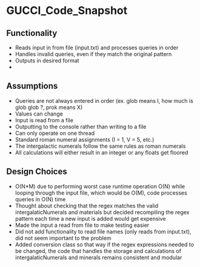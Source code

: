# GUCCI_Code_Snapshot

## Functionality
* Reads input in from file (input.txt) and processes queries in order
* Handles invalid queries, even if they match the original pattern
* Outputs in desired format
* 

## Assumptions
* Queries are not always entered in order (ex. glob means I, how much is glob glob ?, prok means X)
* Values can change
* Input is read from a file
* Outputting to the console rather than writing to a file
* Can only operate on one thread
* Standard roman numeral assignments (I = 1, V = 5, etc.)
* The intergalactic numerals follow the same rules as roman numerals
* All calculations will either result in an integer or any floats get floored

## Design Choices
* O(N*M) due to performing worst case runtime operation O(N) while looping through the input file, which would be O(M), code processes queries in O(N) time
* Thought about checking that the regex matches the valid intergalaticNumerals and materials but decided recompiling the regex pattern each time a new input is added would get expensive
* Made the input a read from file to make testing easier
* Did not add functionality to read file names (only reads from input.txt), did not seem important to the problem
* Added conversion class so that way if the regex expressions needed to be changed, the code that handles the storage and calculations of intergalaticNumerals and minerals remains consistent and modular


